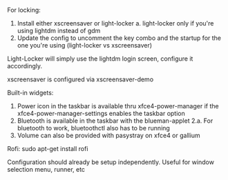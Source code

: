 For locking:
1. Install either xscreensaver or light-locker
  a. light-locker only if you're using lightdm instead of gdm
2. Update the config to uncomment the key combo and the startup for the one you're using (light-locker vs xscreensaver)

Light-Locker will simply use the lightdm login screen, configure it accordingly.

xscreensaver is configured via xscreensaver-demo

Built-in widgets:
1. Power icon in the taskbar is available thru xfce4-power-manager if the xfce4-power-manager-settings enables the taskbar option
2. Bluetooth is available in the taskbar with the blueman-applet
2.a. For bluetooth to work, bluetoothctl also has to be running
3. Volume can also be provided with pasystray on xfce4 or gallium

Rofi:
sudo apt-get install rofi

Configuration should already be setup independently.  Useful for window selection menu, runner, etc